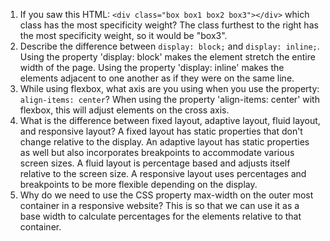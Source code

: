 <!-- Answers to the Self Study Questions go here -->

1. If you saw this HTML: `<div class="box box1 box2 box3"></div>` which class has the most specificity weight?
The class furthest to the right has the most specificity weight, so it would be "box3".
2. Describe the difference between `display: block;` and `display: inline;`.
Using the property 'display: block' makes the element stretch the entire width of the page. Using the property 'display: inline' makes the elements adjacent to one another as if they were on the same line.
3. While using flexbox, what axis are you using when you use the property: `align-items: center`?
When using the property 'align-items: center' with flexbox, this will adjust elements on the cross axis.
4. What is the difference between fixed layout, adaptive layout, fluid layout, and responsive layout?
A fixed layout has static properties that don't change relative to the display. An adaptive layout has static properties as well but also incorporates breakpoints to accommodate various screen sizes. A fluid layout is percentage based and adjusts itself relative to the screen size. A responsive layout uses percentages and breakpoints to be more flexible depending on the display.
5. Why do we need to use the CSS property max-width on the outer most container in a responsive website?
This is so that we can use it as a base width to calculate percentages for the elements relative to that container.
